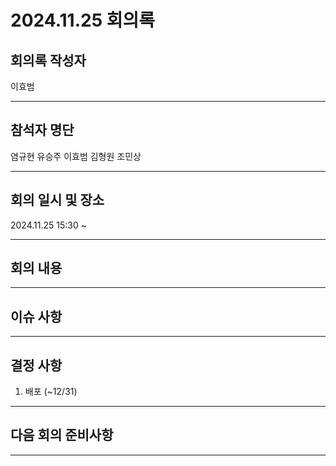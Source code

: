 # 2024.11.25 회의록
## 회의록 작성자
이효범
***
## 참석자 명단
염규현
유승주
이효범
김형원
조민상
***
## 회의 일시 및 장소
2024.11.25 15:30 ~  


***
## 회의 내용

***
## 이슈 사항


***
## 결정 사항
1. 배포 (~12/31)

***
## 다음 회의 준비사항

 


***
